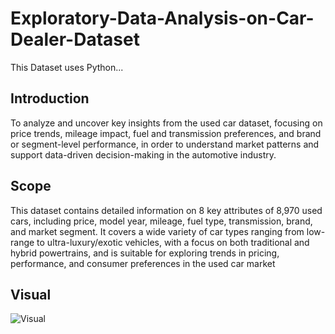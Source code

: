 # Exploratory-Data-Analysis-on-Car-Dealer-Dataset
This Dataset uses Python...


## Introduction
To analyze and uncover key insights from the used car dataset, focusing on price trends, mileage impact, fuel and transmission
preferences, and brand or segment-level performance, in order to understand market 
patterns and support data-driven decision-making in the automotive industry.

## Scope
This dataset contains detailed information on 8 key attributes of 8,970 used cars, including price, model year, mileage, fuel type, transmission, brand, and market segment. It covers a wide variety of car types ranging from low-range to ultra-luxury/exotic vehicles, with a focus on both traditional and hybrid powertrains, and is suitable for exploring trends in pricing, performance, and consumer preferences in the used car market  

## Visual
![Visual](https://github.com/user-attachments/assets/d0fd6812-63e0-4d6f-8283-443390b97b17)


